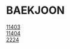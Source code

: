 # BAEKJOON

<a href="https://github.com/JMine97/BAEKJOON/blob/main/Floyd-Warshall/11403.py">11403</a> <br>
<a href="https://github.com/JMine97/BAEKJOON/blob/main/Floyd-Warshall/11404.py">11404</a> <br>
<a href="https://github.com/JMine97/BAEKJOON/blob/main/Floyd-Warshall/11404.py">2224</a>
